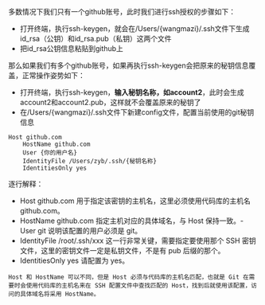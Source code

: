 多数情况下我们只有一个github账号，此时我们进行ssh授权的步骤如下：
- 打开终端，执行ssh-keygen，就会在/Users/{wangmazi}/.ssh文件下生成id_rsa（公钥）和id_rsa.pub（私钥）这两个文件
- 把id_rsa公钥信息粘贴到github上

那么如果我们有多个github账号，如果再执行ssh-keygen会把原来的秘钥信息覆盖，正常操作姿势如下：
- 打开终端，执行ssh-keygen，**输入秘钥名称，如account2**，此时会生成account2和account2.pub，这样就不会覆盖原来的秘钥了
- 在/Users/{wangmazi}/.ssh文件下新建config文件，配置当前使用的git秘钥信息
```
Host github.com
    HostName github.com
    User {你的用户名}
    IdentityFile /Users/zyb/.ssh/{秘钥名称}
    IdentitiesOnly yes
``` 
逐行解释：
- Host github.com 用于指定该密钥的主机名，这里必须使用代码库的主机名 github.com。
- HostName github.com 指定主机对应的具体域名，与 Host 保持一致。- User git 说明该配置的用户必须是 git。
- IdentityFile /root/.ssh/xxx 这一行非常关键，需要指定要使用那个 SSH 密钥文件，这里的密钥文件一定是私钥文件，不是有 pub 后缀的那个。
- IdentitiesOnly yes 请配置为 yes。
```
Host 和 HostName 可以不同，但是 Host 必须与代码库的主机名匹配，也就是 Git 在需要时会使用代码库的主机名来在 SSH 配置文件中查找匹配的 Host，找到后就使用该配置，访问的具体域名将采用 HostName。

```



